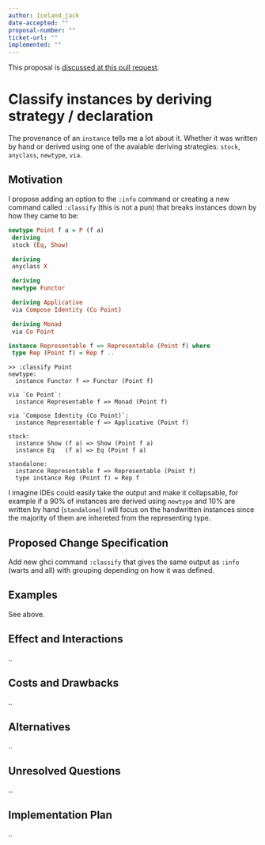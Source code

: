 ```yaml
---
author: Iceland_jack
date-accepted: ""
proposal-number: ""
ticket-url: ""
implemented: ""
---
```


This proposal is [discussed at this pull request](https://github.com/ghc-proposals/ghc-proposals/pull/261).

# Classify instances by deriving strategy / declaration

The provenance of an `instance` tells me a lot about it. Whether it was written by hand or derived using one of the avaiable deriving strategies: `stock`, `anyclass`, `newtype`, `via`.

## Motivation

I propose adding an option to the `:info` command or creating a new command called `:classify` (this is not a pun) that breaks instances down by how they came to be:

```haskell
newtype Point f a = P (f a)
 deriving
 stock (Eq, Show)

 deriving
 anyclass X

 deriving
 newtype Functor

 deriving Applicative
 via Compose Identity (Co Point)

 deriving Monad
 via Co Point

instance Representable f => Representable (Point f) where
 type Rep (Point f) = Rep f ..
```

```ghci
>> :classify Point
newtype:
  instance Functor f => Functor (Point f) 

via `Co Point`:
  instance Representable f => Monad (Point f)

via `Compose Identity (Co Point)`:
  instance Representable f => Applicative (Point f)

stock:
  instance Show (f a) => Show (Point f a)
  instance Eq   (f a) => Eq (Point f a)

standalone:
  instance Representable f => Representable (Point f)
  type instance Rep (Point f) = Rep f
```

I imagine IDEs could easily take the output and make it collapsable, for example if a 90% of instances are derived using `newtype` and 10% are written by hand (`standalone`) I will focus on the handwritten instances since the majority of them are inhereted from the representing type.

## Proposed Change Specification
Add new ghci command `:classify` that gives the same output as `:info` (warts and all) with grouping depending on how it was defined.

## Examples
See above.

## Effect and Interactions
..

## Costs and Drawbacks
..

## Alternatives
..


## Unresolved Questions
..

## Implementation Plan
..

